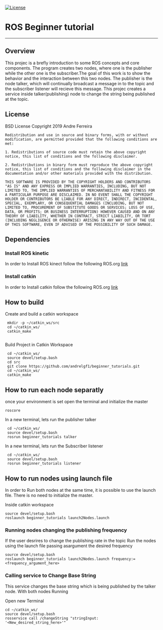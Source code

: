 [![License](https://img.shields.io/badge/License-BSD%202--Clause-orange.svg)](https://opensource.org/licenses/BSD-2-Clause)
# ROS Beginner tutorial 

---

## Overview
This projec is a brefly introduction to some ROS concepts and core components.
The program creates two nodes, where one is the publisher while the other one 
is the subscriber.The goal of this work is to show the behavior and the 
interaction between this two nodes.
The publisher is the node talker, which will continually broadcast a message in to the  topic and
the subscriber listener will recieve this message. 
This projec creates a service inside talker(publishing) node to change the string being published  at the topic. 

## License

BSD License
Copyright 2019 Andre Ferreira

```
Redistribution and use in source and binary forms, with or without modification, are permitted provided that the following conditions are met:

1. Redistributions of source code must retain the above copyright notice, this list of conditions and the following disclaimer.

2. Redistributions in binary form must reproduce the above copyright notice, this list of conditions and the following disclaimer in the documentation and/or other materials provided with the distribution.

THIS SOFTWARE IS PROVIDED BY THE COPYRIGHT HOLDERS AND CONTRIBUTORS "AS IS" AND ANY EXPRESS OR IMPLIED WARRANTIES, INCLUDING, BUT NOT LIMITED TO, THE IMPLIED WARRANTIES OF MERCHANTABILITY AND FITNESS FOR A PARTICULAR PURPOSE ARE DISCLAIMED. IN NO EVENT SHALL THE COPYRIGHT HOLDER OR CONTRIBUTORS BE LIABLE FOR ANY DIRECT, INDIRECT, INCIDENTAL, SPECIAL, EXEMPLARY, OR CONSEQUENTIAL DAMAGES (INCLUDING, BUT NOT LIMITED TO, PROCUREMENT OF SUBSTITUTE GOODS OR SERVICES; LOSS OF USE, DATA, OR PROFITS; OR BUSINESS INTERRUPTION) HOWEVER CAUSED AND ON ANY THEORY OF LIABILITY, WHETHER IN CONTRACT, STRICT LIABILITY, OR TORT (INCLUDING NEGLIGENCE OR OTHERWISE) ARISING IN ANY WAY OUT OF THE USE OF THIS SOFTWARE, EVEN IF ADVISED OF THE POSSIBILITY OF SUCH DAMAGE.

```


## Dependencies




### Install ROS kinetic

In order to Install ROS kinect follow the following ROS.org [link](http://wiki.ros.org/kinetic/Installation/Ubuntu)

### Install catkin
In order to Install catkin follow the following ROS.org [link](http://wiki.ros.org/catkin#Installing_catkin)


## How to build

Create and build a catkin workspace 
```
 mkdir -p ~/catkin_ws/src
 cd ~/catkin_ws/
 catkin_make
 
```
Build Project in Catkin Workspace
```
 cd ~/catkin_ws/
 source devel/setup.bash
 cd src
 git clone https://github.com/andrelgf1/beginner_tutorials.git
 cd ~/catkin_ws/
 catkin_make
```

## How to run each node separatly

once your environment is set
open the terminal and initialize the master
 
```
roscore

```
In a new terminal, lets run the publisher talker

```
 cd ~/catkin_ws/
 source devel/setup.bash
 rosrun beginner_tutorials talker

```
In a new terminal, lets run the Subscriber listener
```
 cd ~/catkin_ws/
 source devel/setup.bash
 rosrun beginner_tutorials listener

```
## How to run nodes using launch file

In order to Run both nodes at the same time, it is possible to use
the launch file.
There is no need to initialize the master.

Inside catkin workspace

```
source devel/setup.bash
roslaunch beginner_tutorials launch2Nodes.launch

```
### Running nodes changing the publishing frequency

If the user desrires to change the publishing rate in the topic
Run the nodes using the launch file passing asargument the desired frequency

```
source devel/setup.bash
roslaunch beginner_tutorials launch2Nodes.launch frequency:=<frequency_argument_here>

```
### Calling service to Change Base String

This service changes the base string which is being published by the talker node. 
With both nodes Running

Open new Terminal

```
cd ~/catkin_ws/
source devel/setup.bash
rosservice call /changeString "stringInput: '<New_desired_string_here>'"

```




